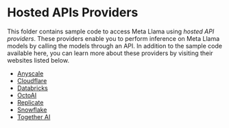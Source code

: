 # Hosted APIs Providers #

This folder contains sample code to access Meta Llama using _hosted API
providers_. These providers enable you to perform inference on Meta
Llama models by calling the models through an API. In addition to the
sample code available here, you can learn more about these providers by
visiting their websites listed below.

- [Anyscale](https://www.anyscale.com/)
- [Cloudflare](https://www.cloudflare.com/developer-platform/workers)
- [Databricks](https://www.databricks.com/)
- [OctoAI](https://octo.ai/)
- [Replicate](https://replicate.com/)
- [Snowflake](https://www.snowflake.com/en/)
- [Together AI](https://www.together.ai/)

